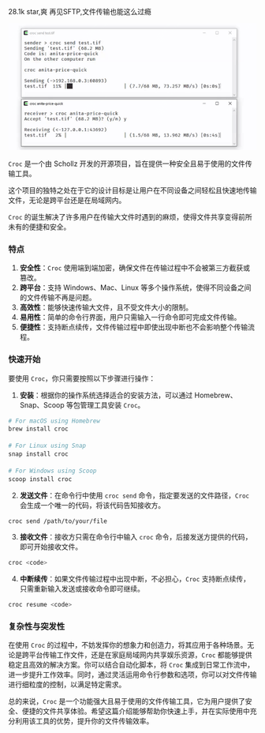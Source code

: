28.1k star,爽 再见SFTP,文件传输也能这么过瘾

![](image.png)

`Croc` 是一个由 Schollz 开发的开源项目，旨在提供一种安全且易于使用的文件传输工具。

这个项目的独特之处在于它的设计目标是让用户在不同设备之间轻松且快速地传输文件，无论是跨平台还是在局域网内。

`Croc` 的诞生解决了许多用户在传输大文件时遇到的麻烦，使得文件共享变得前所未有的便捷和安全。

### 特点

1. **安全性**：`Croc` 使用端到端加密，确保文件在传输过程中不会被第三方截获或篡改。
2. **跨平台**：支持 Windows、Mac、Linux 等多个操作系统，使得不同设备之间的文件传输不再是问题。
3. **高效性**：能够快速传输大文件，且不受文件大小的限制。
4. **易用性**：简单的命令行界面，用户只需输入一行命令即可完成文件传输。
5. **便捷性**：支持断点续传，文件传输过程中即使出现中断也不会影响整个传输流程。

### 快速开始

要使用 `Croc`，你只需要按照以下步骤进行操作：

1. **安装**：根据你的操作系统选择适合的安装方法，可以通过 Homebrew、Snap、Scoop 等包管理工具安装 `Croc`。

```bash
# For macOS using Homebrew
brew install croc

# For Linux using Snap
snap install croc

# For Windows using Scoop
scoop install croc
```

2. **发送文件**：在命令行中使用 `croc send` 命令，指定要发送的文件路径，`Croc` 会生成一个唯一的代码，将该代码告知接收方。

```bash
croc send /path/to/your/file
```

3. **接收文件**：接收方只需在命令行中输入 `croc` 命令，后接发送方提供的代码，即可开始接收文件。

```bash
croc <code>
```

4. **中断续传**：如果文件传输过程中出现中断，不必担心，`Croc` 支持断点续传，只需重新输入发送或接收命令即可继续。

```bash
croc resume <code>
```

### 复杂性与突发性

在使用 `Croc` 的过程中，不妨发挥你的想象力和创造力，将其应用于各种场景。无论是跨平台传输工作文件，还是在家庭局域网内共享娱乐资源，`Croc` 都能够提供稳定且高效的解决方案。你可以结合自动化脚本，将 `Croc` 集成到日常工作流中，进一步提升工作效率。同时，通过灵活运用命令行参数和选项，你可以对文件传输进行细粒度的控制，以满足特定需求。

总的来说，`Croc` 是一个功能强大且易于使用的文件传输工具，它为用户提供了安全、便捷的文件共享体验。希望这篇介绍能够帮助你快速上手，并在实际使用中充分利用该工具的优势，提升你的文件传输效率。